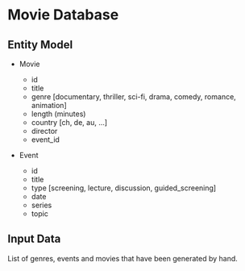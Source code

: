 # Movie Database

## Entity Model

- Movie
    - id
    - title
    - genre [documentary, thriller, sci-fi, drama, comedy, romance, animation]
    - length (minutes)
    - country [ch, de, au, ...]
    - director
    - event_id

- Event
    - id
    - title
    - type [screening, lecture, discussion, guided_screening]
    - date
    - series
    - topic

## Input Data

List of genres, events and movies that have been generated by hand.

